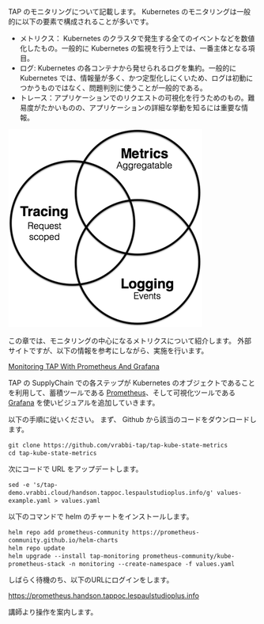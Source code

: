 TAP のモニタリングについて記載します。
Kubernetes のモニタリングは一般的に以下の要素で構成されることが多いです。

- メトリクス： Kubernetes のクラスタで発生する全てのイベントなどを数値化したもの。一般的に Kubernetes の監視を行う上では、一番主体となる項目。
- ログ: Kubernetes の各コンテナから発せられるログを集約。一般的に Kubernetes では、情報量が多く、かつ定型化しにくいため、ログは初動につかうものではなく、問題判別に使うことが一般的である。
- トレース：アプリケーションでのリクエストの可視化を行うためのもの。難易度がたかいものの、アプリケーションの詳細な挙動を知るには重要な情報。

![img.png](../media/observ3.png)

この章では、モニタリングの中心になるメトリクスについて紹介します。
外部サイトですが、以下の情報を参考にしながら、実施を行います。

[Monitoring TAP With Prometheus And Grafana](https://vrabbi.cloud/post/monitoring-tap-with-prometheus-and-grafana/)

TAP の SupplyChain での各ステップが Kubernetes のオブジェクトであることを利用して、蓄積ツールである [Prometheus](https://prometheus.io/)、そして可視化ツールである [Grafana](https://grafana.com/) を使いビジュアルを追加していきます。

以下の手順に従いください。
まず、 Github から該当のコードをダウンロードします。

```execute
git clone https://github.com/vrabbi-tap/tap-kube-state-metrics
cd tap-kube-state-metrics
```

次にコードで URL をアップデートします。

```execute
sed -e 's/tap-demo.vrabbi.cloud/handson.tappoc.lespaulstudioplus.info/g' values-example.yaml > values.yaml
```

以下のコマンドで helm のチャートをインストールします。

```execute
helm repo add prometheus-community https://prometheus-community.github.io/helm-charts
helm repo update
helm upgrade --install tap-monitoring prometheus-community/kube-prometheus-stack -n monitoring --create-namespace -f values.yaml
```

しばらく待機のち、以下のURLにログインをします。

https://prometheus.handson.tappoc.lespaulstudioplus.info

講師より操作を案内します。